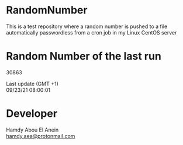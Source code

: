 # RandomNumber    
This is a test repository where a random number is pushed to a file automatically passwordless from a cron job in my Linux CentOS server    
# Random Number of the last run   
30863
      
Last update (GMT +1)    
09/23/21 08:00:01
# Developer    
Hamdy Abou El Anein   
hamdy.aea@protonmail.com
